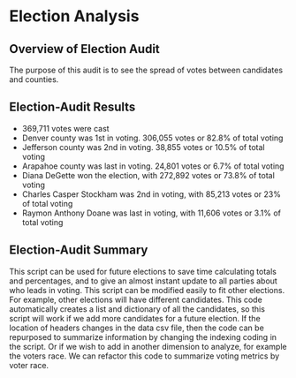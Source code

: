 # **Election Analysis**
## Overview of Election Audit 
The purpose of this audit is to see the spread of votes between candidates and counties. 

## Election-Audit Results 
- 369,711 votes were cast 
- Denver county was 1st in voting. 306,055 votes or 82.8% of total voting
- Jefferson county was 2nd in voting. 38,855 votes or 10.5% of total voting
- Arapahoe county was last in voting. 24,801 votes or 6.7% of total voting
- Diana DeGette won the election, with 272,892 votes or 73.8% of total voting
- Charles Casper Stockham was 2nd in voting, with 85,213 votes or 23% of total voting 
- Raymon Anthony Doane was last in voting, with 11,606 votes or 3.1% of total voting

## Election-Audit Summary 
This script can be used for future elections to save time calculating totals and percentages, and to give an almost instant update to all parties about who leads in voting.
This script can be modified easily to fit other elections. For example, other elections will have different candidates. This code automatically creates a list and dictionary of all the candidates, so this script will work if we add more candidates for a future election. If the location of headers changes in the data csv file, then the code can be repurposed to summarize information by changing the indexing coding in the script. Or if we wish to add in another dimension to analyze, for example the voters race. We can refactor this code to summarize voting metrics by voter race. 
